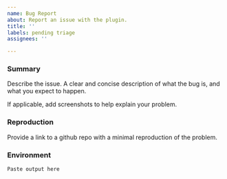```yaml
---
name: Bug Report
about: Report an issue with the plugin.
title: ''
labels: pending triage
assignees: ''

---
```


### Summary

Describe the issue. A clear and concise description of what the bug is, and what you expect to happen.

If applicable, add screenshots to help explain your problem.

### Reproduction

Provide a link to a github repo with a minimal reproduction of the problem.

### Environment

<!--- Run `npx envinfo --system --browsers --binaries --npmPackages vite,vite-plugin-web-extension` and paste the output below -->

```
Paste output here
```
